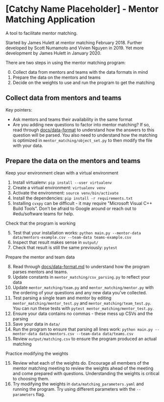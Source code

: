 # [Catchy Name Placeholder] - Mentor Matching Application
A tool to facilitate mentor matching.

Started by James Hulett at mentor matching February 2018.
Further developed by Scott Numamoto and Vivien Nguyen in 2019.
Yet more development by James Hulett in January 2020.

There are two steps in using the mentor matching program:

0. Collect data from mentors and teams with the data formats in mind
1. Prepare the data on the mentors and teams
2. Decide on the weights to use and run the program to get the matching

## Collect data from mentors and teams

Key pointers:

- Ask mentors and teams their availability in the same format
- Are you adding new questions to factor into mentor matching? If so, read through [docs/data-format](docs/data-format.md) to understand how the answers to this question will be parsed. You also need to understand how the matching is optimized in `mentor_matching/object_set.py` to then modify the file with your data.

## Prepare the data on the mentors and teams

Keep your environment clean with a virtual environment

1. Install virtualenv: `pip install --user virtualenv`
2. Create a virtual environment: `virtualenv venv`
3. Activate the environment: `source venv/bin/activate`
4. Install the dependencies: `pip install -r requirements.txt`
5. Installing `cvxpy` can be difficult - it may require "Microsoft Visual C++ Build Tools". Don't be afraid to Google around or reach out to #edu/software teams for help.

Check that the program is working

5. Test that your installation works: `python main.py --mentor-data data/mentors-example.csv --team-data teams-example.csv`
6. Inspect that result makes sense in `output/`
7. Check that result is still the same previously: `pytest`

Prepare the mentor and team data

8. Read through [docs/data-format.md](docs/data-format.md) to understand how the program parses mentors and teams.
9. Update constants in `mentor_matching/csv_parsing.py` to reflect your data
10. Update `mentor_matching/team.py` and `mentor_matching/mentor.py` with the ordering of your questions and any new data you've collected.
11. Test parsing a single team and mentor by editing `mentor_matching/mentor_test.py` and `mentor_matching/team_test.py`. You can run these tests with `pytest mentor_matching/mentor_test.py`.
12. Ensure your data contains no commas - these mess up CSVs and the parsing
12. Save your data in `data/`
13. Run the program to ensure that parsing all lines work: `python main.py --mentor-data data/mentors.csv --team-data data/teams.csv`
14. Review `output/matching.csv` to ensure the program produced an actual matching

Practice modifying the weights

15. Review what each of the weights do. Encourage all members of the mentor matching meeting to review the weights ahead of the meeting and come prepared with questions. Understanding the weights is critical to choosing them.
16. Try modifying the weights in `data/matching_parameters.yaml` and running the program. Try using different parameters with the `--parameters` flag.
